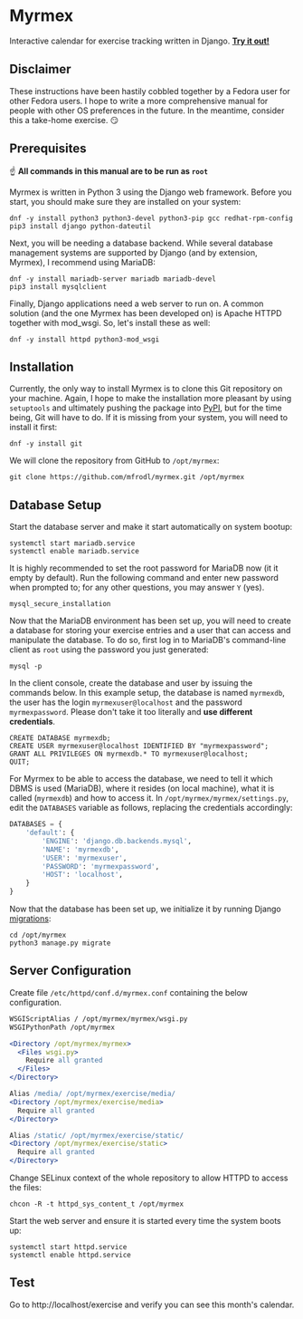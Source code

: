 # Myrmex
Interactive calendar for exercise tracking written in Django. [**Try it out!**](http://morning-brushlands-68412.herokuapp.com/exercise/)

Disclaimer
----------

These instructions have been hastily cobbled together by a Fedora user for other Fedora users. I hope to write a more comprehensive manual for people with other OS preferences in the future. In the meantime, consider this a take-home exercise. :smirk:

Prerequisites
-------------

:point_up: **All commands in this manual are to be run as `root`**

Myrmex is written in Python 3 using the Django web framework. Before you start, you should make sure they are installed on your system:

```
dnf -y install python3 python3-devel python3-pip gcc redhat-rpm-config
pip3 install django python-dateutil
```

Next, you will be needing a database backend. While several database management systems are supported by Django (and by extension, Myrmex), I recommend using MariaDB:

```
dnf -y install mariadb-server mariadb mariadb-devel
pip3 install mysqlclient
```

Finally, Django applications need a web server to run on. A common solution (and the one Myrmex has been developed on) is Apache HTTPD together with mod\_wsgi. So, let's install these as well:

```
dnf -y install httpd python3-mod_wsgi
```

Installation
------------

Currently, the only way to install Myrmex is to clone this Git repository on your machine. Again, I hope to make the installation more pleasant by using `setuptools` and ultimately pushing the package into [PyPI](https://pypi.python.org/), but for the time being, Git will have to do. If it is missing from your system, you will need to install it first:

```
dnf -y install git
```

We will clone the repository from GitHub to `/opt/myrmex`:

```
git clone https://github.com/mfrodl/myrmex.git /opt/myrmex
```

Database Setup
--------------

Start the database server and make it start automatically on system bootup:

```
systemctl start mariadb.service
systemctl enable mariadb.service
```

It is highly recommended to set the root password for MariaDB now (it it empty by default). Run the following command and enter new password when prompted to; for any other questions, you may answer `Y` (yes).

```
mysql_secure_installation
```

Now that the MariaDB environment has been set up, you will need to create a database for storing your exercise entries and a user that can access and manipulate the database. To do so, first log in to MariaDB's command-line client as `root` using the password you just generated:

```
mysql -p
```

In the client console, create the database and user by issuing the commands below. In this example setup, the database is named `myrmexdb`, the user has the login `myrmexuser@localhost` and the password `myrmexpassword`. Please don't take it too literally and **use different credentials**.

```mysql
CREATE DATABASE myrmexdb;
CREATE USER myrmexuser@localhost IDENTIFIED BY "myrmexpassword";
GRANT ALL PRIVILEGES ON myrmexdb.* TO myrmexuser@localhost;
QUIT;
```

For Myrmex to be able to access the database, we need to tell it which DBMS is used (MariaDB), where it resides (on local machine), what it is called (`myrmexdb`) and how to access it. In `/opt/myrmex/myrmex/settings.py`, edit the `DATABASES` variable as follows, replacing the credentials accordingly:

```python
DATABASES = {
    'default': {
        'ENGINE': 'django.db.backends.mysql',
        'NAME': 'myrmexdb',
        'USER': 'myrmexuser',
        'PASSWORD': 'myrmexpassword',
        'HOST': 'localhost',
    }
}
```

Now that the database has been set up, we initialize it by running Django [migrations](https://docs.djangoproject.com/en/1.11/topics/migrations/):

```
cd /opt/myrmex
python3 manage.py migrate
```

Server Configuration
--------------------

Create file `/etc/httpd/conf.d/myrmex.conf` containing the below configuration.

```apache
WSGIScriptAlias / /opt/myrmex/myrmex/wsgi.py
WSGIPythonPath /opt/myrmex

<Directory /opt/myrmex/myrmex>
  <Files wsgi.py>
    Require all granted
  </Files>
</Directory>

Alias /media/ /opt/myrmex/exercise/media/
<Directory /opt/myrmex/exercise/media>
  Require all granted
</Directory>

Alias /static/ /opt/myrmex/exercise/static/
<Directory /opt/myrmex/exercise/static>
  Require all granted
</Directory>
```

Change SELinux context of the whole repository to allow HTTPD to access the files:

```
chcon -R -t httpd_sys_content_t /opt/myrmex
```

Start the web server and ensure it is started every time the system boots up:

```
systemctl start httpd.service
systemctl enable httpd.service
```

Test
----

Go to http://localhost/exercise and verify you can see this month's calendar.
